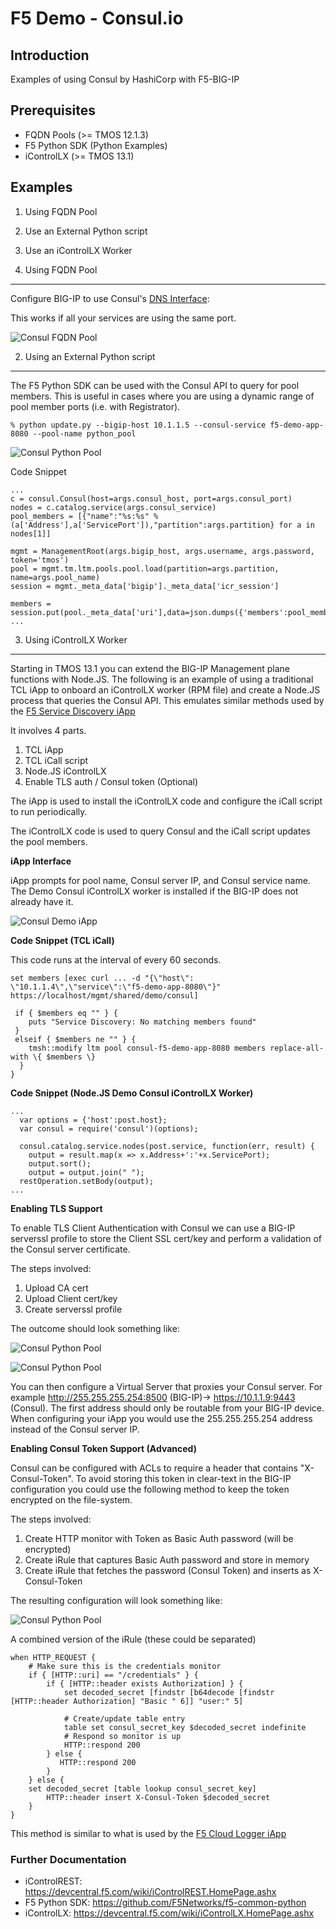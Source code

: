 F5 Demo - Consul.io
===================


Introduction
------------

Examples of using Consul by HashiCorp with F5-BIG-IP

Prerequisites
------------

* FQDN Pools (>= TMOS 12.1.3)
* F5 Python SDK (Python Examples)
* iControlLX (>= TMOS 13.1)

Examples
--------

 1. Using FQDN Pool
 1. Use an External Python script
 1. Use an iControlLX Worker

1. Using FQDN Pool
------------------

Configure BIG-IP to use Consul's [DNS Interface](https://www.consul.io/docs/agent/dns.html):

This works if all your services are using the same port.

![Consul FQDN Pool](images/consul-fqdn-01.png)

2. Using an External Python script
----------------------------------

The F5 Python SDK can be used with the Consul API to query for pool members.  This is useful in cases where you are using a dynamic range of pool member ports (i.e. with Registrator).

```
% python update.py --bigip-host 10.1.1.5 --consul-service f5-demo-app-8080 --pool-name python_pool
```

![Consul Python Pool](images/consul-python-pool.png)

Code Snippet

```
...
c = consul.Consul(host=args.consul_host, port=args.consul_port)
nodes = c.catalog.service(args.consul_service)
pool_members = [{"name":"%s:%s" %(a['Address'],a['ServicePort']),"partition":args.partition} for a in nodes[1]]

mgmt = ManagementRoot(args.bigip_host, args.username, args.password, token='tmos')
pool = mgmt.tm.ltm.pools.pool.load(partition=args.partition, name=args.pool_name)
session = mgmt._meta_data['bigip']._meta_data['icr_session']

members = session.put(pool._meta_data['uri'],data=json.dumps({'members':pool_members}))
...
```

3. Using iControlLX Worker
----------------------------

Starting in TMOS 13.1 you can extend the BIG-IP Management plane functions with Node.JS.  The following is an example of using a traditional TCL iApp to onboard an iControlLX worker (RPM file) and create a Node.JS process that queries the Consul API.  This emulates similar methods used by the [F5 Service Discovery iApp](https://github.com/F5Networks/f5-cloud-iapps/tree/master/f5-service-discovery)

It involves 4 parts.

 1. TCL iApp
 1. TCL iCall script
 1. Node.JS iControlLX
 1. Enable TLS auth / Consul token (Optional)

The iApp is used to install the iControlLX code and configure the iCall script to run periodically.

The iControlLX code is used to query Consul and the iCall script updates the pool members.

**iApp Interface**

iApp prompts for pool name, Consul server IP, and Consul service name.  The Demo Consul iControlLX worker is installed if the BIG-IP does not already have it.

![Consul Demo iApp](images/consul-iapp.png)

**Code Snippet (TCL iCall)**

This code runs at the interval of every 60 seconds.
```
set members [exec curl ... -d "{\"host\": \"10.1.1.4\",\"service\":\"f5-demo-app-8080\"}" https://localhost/mgmt/shared/demo/consul]

 if { $members eq "" } {
    puts "Service Discovery: No matching members found"
 }
 elseif { $members ne "" } {
    tmsh::modify ltm pool consul-f5-demo-app-8080 members replace-all-with \{ $members \}
  }
}

```

**Code Snippet (Node.JS Demo Consul iControlLX Worker)**
```
...
  var options = {'host':post.host};
  var consul = require('consul')(options);

  consul.catalog.service.nodes(post.service, function(err, result) {
    output = result.map(x => x.Address+':'+x.ServicePort);
    output.sort();
    output = output.join(" ");
  restOperation.setBody(output);
...  
```

**Enabling TLS Support**

To enable TLS Client Authentication with Consul we can use a BIG-IP serverssl profile to store the Client SSL cert/key and perform a validation of the Consul server certificate.  

The steps involved:

1. Upload CA cert
1. Upload Client cert/key
1. Create serverssl profile

The outcome should look something like:

![Consul Python Pool](images/consul-serverssl-1.png)

![Consul Python Pool](images/consul-serverssl-2.png)

You can then configure a Virtual Server that proxies your Consul server.  For example http://255.255.255.254:8500 (BIG-IP)-> https://10.1.1.9:9443 (Consul).  The first address should only be routable from your BIG-IP device.  When configuring your iApp you would use the 255.255.255.254 address instead of the Consul server IP.

**Enabling Consul Token Support (Advanced)**

Consul can be configured with ACLs to require a header that contains "X-Consul-Token".  To avoid storing this token in clear-text in the BIG-IP configuration you could use the following method to keep the token encrypted on the file-system.

The steps involved:

1. Create HTTP monitor with Token as Basic Auth password (will be encrypted)
1. Create iRule that captures Basic Auth password and store in memory
1. Create iRule that fetches the password (Consul Token) and inserts as X-Consul-Token

The resulting configuration will look something like:

![Consul Python Pool](images/consul-fwd-vs.png)

A combined version of the iRule (these could be separated)

```
when HTTP_REQUEST {
    # Make sure this is the credentials monitor
    if { [HTTP::uri] == "/credentials" } {
        if { [HTTP::header exists Authorization] } {
            set decoded_secret [findstr [b64decode [findstr [HTTP::header Authorization] "Basic " 6]] "user:" 5]

            # Create/update table entry
            table set consul_secret_key $decoded_secret indefinite
            # Respond so monitor is up
            HTTP::respond 200
        } else {
           HTTP::respond 200
        }
    } else {
    set decoded_secret [table lookup consul_secret_key]
        HTTP::header insert X-Consul-Token $decoded_secret
    }
}

```

This method is similar to what is used by the [F5 Cloud Logger iApp](https://github.com/F5Networks/f5-cloud-iapps/tree/master/f5-cloud-logger)

### Further Documentation

* iControlREST: https://devcentral.f5.com/wiki/iControlREST.HomePage.ashx
* F5 Python SDK: https://github.com/F5Networks/f5-common-python
* iControlLX: https://devcentral.f5.com/wiki/iControlLX.HomePage.ashx
